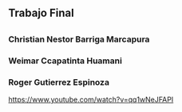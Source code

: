## Trabajo Final
##
### Christian Nestor Barriga Marcapura
### Weimar Ccapatinta Huamani
### Roger Gutierrez Espinoza

https://www.youtube.com/watch?v=qq1wNeJFAPI
